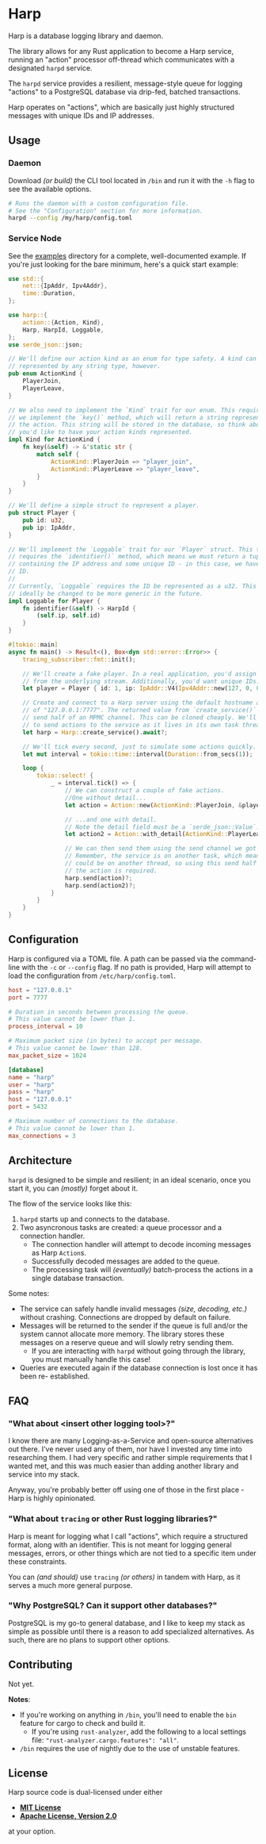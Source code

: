 # Harp

Harp is a database logging library and daemon.

The library allows for any Rust application to become a Harp service, running an
"action" processor off-thread which communicates with a designated `harpd`
service.

The `harpd` service provides a resilient, message-style queue for logging
"actions" to a PostgreSQL database via drip-fed, batched transactions.

Harp operates on "actions", which are basically just highly structured messages
with unique IDs and IP addresses.

## Usage

### Daemon

Download _(or build)_ the CLI tool located in `/bin` and run it with the
`-h` flag to see the available options.

```bash
# Runs the daemon with a custom configuration file.
# See the "Configuration" section for more information.
harpd --config /my/harp/config.toml
```

### Service Node

See the [examples](/examples) directory for a complete, well-documented example.
If you're just looking for the bare minimum, here's a quick start example:

```rust no_run
use std::{
    net::{IpAddr, Ipv4Addr},
    time::Duration,
};

use harp::{
    action::{Action, Kind},
    Harp, HarpId, Loggable,
};
use serde_json::json;

// We'll define our action kind as an enum for type safety. A kind can be
// represented by any string type, however.
pub enum ActionKind {
    PlayerJoin,
    PlayerLeave,
}

// We also need to implement the `Kind` trait for our enum. This requires that
// we implement the `key()` method, which will return a string representation of
// the action. This string will be stored in the database, so think about how
// you'd like to have your action kinds represented.
impl Kind for ActionKind {
    fn key(&self) -> &'static str {
        match self {
            ActionKind::PlayerJoin => "player_join",
            ActionKind::PlayerLeave => "player_leave",
        }
    }
}

// We'll define a simple struct to represent a player.
pub struct Player {
    pub id: u32,
    pub ip: IpAddr,
}

// We'll implement the `Loggable` trait for our `Player` struct. This trait
// requires the `identifier()` method, which means we must return a tuple
// containing the IP address and some unique ID - in this case, we have a player
// ID.
//
// Currently, `Loggable` requires the ID be represented as a u32. This will
// ideally be changed to be more generic in the future.
impl Loggable for Player {
    fn identifier(&self) -> HarpId {
        (self.ip, self.id)
    }
}

#[tokio::main]
async fn main() -> Result<(), Box<dyn std::error::Error>> {
    tracing_subscriber::fmt::init();

    // We'll create a fake player. In a real application, you'd assign the IP
    // from the underlying stream. Additionally, you'd want unique IDs.
    let player = Player { id: 1, ip: IpAddr::V4(Ipv4Addr::new(127, 0, 0, 1)) };

    // Create and connect to a Harp server using the default hostname and port
    // of "127.0.0.1:7777". The returned value from `create_service()` is the
    // send half of an MPMC channel. This can be cloned cheaply. We'll use this
    // to send actions to the service as it lives in its own task thread.
    let harp = Harp::create_service().await?;

    // We'll tick every second, just to simulate some actions quickly.
    let mut interval = tokio::time::interval(Duration::from_secs(1));

    loop {
        tokio::select! {
            _ = interval.tick() => {
                // We can construct a couple of fake actions.
                //One without detail...
                let action = Action::new(ActionKind::PlayerJoin, &player);

                // ...and one with detail.
                // Note the detail field must be a `serde_json::Value`.
                let action2 = Action::with_detail(ActionKind::PlayerLeave, json!({ "reason": "lost connection"}), &player);

                // We can then send them using the send channel we got earlier.
                // Remember, the service is on another task, which means it
                // could be on another thread, so using this send half to pass
                // the action is required.
                harp.send(action)?;
                harp.send(action2)?;
            }
        }
    }
}

```

## Configuration

Harp is configured via a TOML file. A path can be passed via the command-line with the `-c` or `--config` flag. If no path is provided, Harp will attempt to load the configuration from `/etc/harp/config.toml`.

```toml
host = "127.0.0.1"
port = 7777

# Duration in seconds between processing the queue.
# This value cannot be lower than 1.
process_interval = 10

# Maximum packet size (in bytes) to accept per message.
# This value cannot be lower than 128.
max_packet_size = 1024

[database]
name = "harp"
user = "harp"
pass = "harp"
host = "127.0.0.1"
port = 5432

# Maximum number of connections to the database.
# This value cannot be lower than 1.
max_connections = 3
```

## Architecture

`harpd` is designed to be simple and resilient; in an ideal scenario, once you
start it, you can _(mostly)_ forget about it.

The flow of the service looks like this:

1. `harpd` starts up and connects to the database.
2. Two asyncronous tasks are created: a queue processor and a connection
   handler.
   - The connection handler will attempt to decode incoming messages as Harp `Action`s.
   - Successfully decoded messages are added to the queue.
   - The processing task will _(eventually)_ batch-process the actions in a
     single database transaction.

Some notes:

- The service can safely handle invalid messages _(size, decoding, etc.)_ without
  crashing. Connections are dropped by default on failure.
- Messages will be returned to the sender if the queue is full and/or the system
  cannot allocate more memory. The library stores these messages on a reserve
  queue and will slowly retry sending them.
  - If you are interacting with `harpd` without going through the library,
    you must manually handle this case!
- Queries are executed again if the database connection is lost once it has been
  re- established.

## FAQ

### "What about \<insert other logging tool\>?"

I know there are many Logging-as-a-Service and open-source alternatives out
there. I've never used any of them, nor have I invested any time into
researching them. I had very specific and rather simple requirements that I
wanted met, and this was much easier than adding another library and service
into my stack.

Anyway, you're probably better off using one of those in the first place - Harp
is highly opinionated.

### "What about `tracing` or other Rust logging libraries?"

Harp is meant for logging what I call "actions", which require a structured
format, along with an identifier. This is not meant for logging general
messages, errors, or other things which are not tied to a specific item under
these constraints.

You can _(and should)_ use `tracing` _(or others)_ in tandem with Harp, as it
serves a much more general purpose.

### "Why PostgreSQL? Can it support other databases?"

PostgreSQL is my go-to general database, and I like to keep my stack as simple
as possible until there is a reason to add specialized alternatives. As such,
there are no plans to support other options.

## Contributing

Not yet.

__Notes__:

- If you're working on anything in `/bin`, you'll need to enable the `bin`
  feature for cargo to check and build it.
  - If you're using `rust-analyzer`,  add the following to a local settings
file: `"rust-analyzer.cargo.features": "all"`.
- `/bin` requires the use of nightly due to the use of unstable features.

## License

Harp source code is dual-licensed under either

- __[MIT License](/docs/LICENSE-MIT)__
- __[Apache License, Version 2.0](/docs/LICENSE-APACHE)__

at your option.
